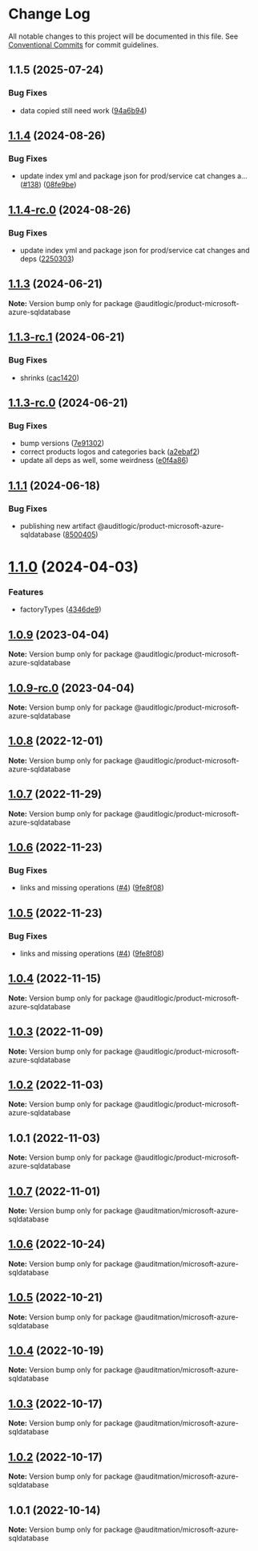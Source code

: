 # Change Log

All notable changes to this project will be documented in this file.
See [Conventional Commits](https://conventionalcommits.org) for commit guidelines.

## 1.1.5 (2025-07-24)


### Bug Fixes

* data copied still need work ([94a6b94](https://github.com/zerobias-org/product/commit/94a6b942fb0516367548599d739529536132755a))





## [1.1.4](https://github.com/auditlogic/product/compare/@auditlogic/product-microsoft-azure-sqldatabase@1.1.3...@auditlogic/product-microsoft-azure-sqldatabase@1.1.4) (2024-08-26)


### Bug Fixes

* update index yml and package json for prod/service cat changes a… ([#138](https://github.com/auditlogic/product/issues/138)) ([08fe9be](https://github.com/auditlogic/product/commit/08fe9beb1c8457462a19bc69caa02e6212d97e1a))





## [1.1.4-rc.0](https://github.com/auditlogic/product/compare/@auditlogic/product-microsoft-azure-sqldatabase@1.1.3...@auditlogic/product-microsoft-azure-sqldatabase@1.1.4-rc.0) (2024-08-26)


### Bug Fixes

* update index yml and package json for prod/service cat changes and deps ([2250303](https://github.com/auditlogic/product/commit/225030363a363608240135b7ebed386b28f01e4b))





## [1.1.3](https://github.com/auditlogic/product/compare/@auditlogic/product-microsoft-azure-sqldatabase@1.1.3-rc.1...@auditlogic/product-microsoft-azure-sqldatabase@1.1.3) (2024-06-21)

**Note:** Version bump only for package @auditlogic/product-microsoft-azure-sqldatabase





## [1.1.3-rc.1](https://github.com/auditlogic/product/compare/@auditlogic/product-microsoft-azure-sqldatabase@1.1.3-rc.0...@auditlogic/product-microsoft-azure-sqldatabase@1.1.3-rc.1) (2024-06-21)


### Bug Fixes

* shrinks ([cac1420](https://github.com/auditlogic/product/commit/cac14200fefcd8183ab69fe89a47bd3f70f563e9))





## [1.1.3-rc.0](https://github.com/auditlogic/product/compare/@auditlogic/product-microsoft-azure-sqldatabase@1.1.1...@auditlogic/product-microsoft-azure-sqldatabase@1.1.3-rc.0) (2024-06-21)


### Bug Fixes

* bump versions ([7e91302](https://github.com/auditlogic/product/commit/7e913023b8b312150ed7762c32fbbe616be71de5))
* correct products logos and categories back ([a2ebaf2](https://github.com/auditlogic/product/commit/a2ebaf2efe8e232e6ff22c774c456048771f9469))
* update all deps as well, some weirdness ([e0f4a86](https://github.com/auditlogic/product/commit/e0f4a864714e2d3de6bbf3da014d5312fe53be2f))





## [1.1.1](https://github.com/auditlogic/product/compare/@auditlogic/product-microsoft-azure-sqldatabase@1.1.0...@auditlogic/product-microsoft-azure-sqldatabase@1.1.1) (2024-06-18)


### Bug Fixes

* publishing new artifact @auditlogic/product-microsoft-azure-sqldatabase ([8500405](https://github.com/auditlogic/product/commit/850040539cf10d530a1c49fb786a2c8cd6ba5d44))





# [1.1.0](https://github.com/auditlogic/product/compare/@auditlogic/product-microsoft-azure-sqldatabase@1.0.9...@auditlogic/product-microsoft-azure-sqldatabase@1.1.0) (2024-04-03)


### Features

* factoryTypes ([4346de9](https://github.com/auditlogic/product/commit/4346de92693aee892fccf725338ffc7b80ab182b))





## [1.0.9](https://github.com/auditlogic/product/compare/@auditlogic/product-microsoft-azure-sqldatabase@1.0.8...@auditlogic/product-microsoft-azure-sqldatabase@1.0.9) (2023-04-04)

**Note:** Version bump only for package @auditlogic/product-microsoft-azure-sqldatabase





## [1.0.9-rc.0](https://github.com/auditlogic/product/compare/@auditlogic/product-microsoft-azure-sqldatabase@1.0.8...@auditlogic/product-microsoft-azure-sqldatabase@1.0.9-rc.0) (2023-04-04)

**Note:** Version bump only for package @auditlogic/product-microsoft-azure-sqldatabase





## [1.0.8](https://github.com/auditlogic/product/compare/@auditlogic/product-microsoft-azure-sqldatabase@1.0.7...@auditlogic/product-microsoft-azure-sqldatabase@1.0.8) (2022-12-01)

**Note:** Version bump only for package @auditlogic/product-microsoft-azure-sqldatabase





## [1.0.7](https://github.com/auditlogic/product/compare/@auditlogic/product-microsoft-azure-sqldatabase@1.0.6...@auditlogic/product-microsoft-azure-sqldatabase@1.0.7) (2022-11-29)

**Note:** Version bump only for package @auditlogic/product-microsoft-azure-sqldatabase





## [1.0.6](https://github.com/auditlogic/product/compare/@auditlogic/product-microsoft-azure-sqldatabase@1.0.4...@auditlogic/product-microsoft-azure-sqldatabase@1.0.6) (2022-11-23)


### Bug Fixes

* links and missing operations ([#4](https://github.com/auditlogic/product/issues/4)) ([9fe8f08](https://github.com/auditlogic/product/commit/9fe8f08fe7c57fdb79f991ac35bd6ac2e7dcad38))





## [1.0.5](https://github.com/auditlogic/product/compare/@auditlogic/product-microsoft-azure-sqldatabase@1.0.4...@auditlogic/product-microsoft-azure-sqldatabase@1.0.5) (2022-11-23)


### Bug Fixes

* links and missing operations ([#4](https://github.com/auditlogic/product/issues/4)) ([9fe8f08](https://github.com/auditlogic/product/commit/9fe8f08fe7c57fdb79f991ac35bd6ac2e7dcad38))





## [1.0.4](https://github.com/auditlogic/product/compare/@auditlogic/product-microsoft-azure-sqldatabase@1.0.3...@auditlogic/product-microsoft-azure-sqldatabase@1.0.4) (2022-11-15)

**Note:** Version bump only for package @auditlogic/product-microsoft-azure-sqldatabase





## [1.0.3](https://github.com/auditlogic/product/compare/@auditlogic/product-microsoft-azure-sqldatabase@1.0.2...@auditlogic/product-microsoft-azure-sqldatabase@1.0.3) (2022-11-09)

**Note:** Version bump only for package @auditlogic/product-microsoft-azure-sqldatabase





## [1.0.2](https://github.com/auditlogic/product/compare/@auditlogic/product-microsoft-azure-sqldatabase@1.0.1...@auditlogic/product-microsoft-azure-sqldatabase@1.0.2) (2022-11-03)

**Note:** Version bump only for package @auditlogic/product-microsoft-azure-sqldatabase





## 1.0.1 (2022-11-03)

**Note:** Version bump only for package @auditlogic/product-microsoft-azure-sqldatabase





## [1.0.7](https://github.com/auditmation/store-content/compare/@auditmation/microsoft-azure-sqldatabase@1.0.6...@auditmation/microsoft-azure-sqldatabase@1.0.7) (2022-11-01)

**Note:** Version bump only for package @auditmation/microsoft-azure-sqldatabase





## [1.0.6](https://github.com/auditmation/store-content/compare/@auditmation/microsoft-azure-sqldatabase@1.0.5...@auditmation/microsoft-azure-sqldatabase@1.0.6) (2022-10-24)

**Note:** Version bump only for package @auditmation/microsoft-azure-sqldatabase





## [1.0.5](https://github.com/auditmation/store-content/compare/@auditmation/microsoft-azure-sqldatabase@1.0.4...@auditmation/microsoft-azure-sqldatabase@1.0.5) (2022-10-21)

**Note:** Version bump only for package @auditmation/microsoft-azure-sqldatabase





## [1.0.4](https://github.com/auditmation/store-content/compare/@auditmation/microsoft-azure-sqldatabase@1.0.3...@auditmation/microsoft-azure-sqldatabase@1.0.4) (2022-10-19)

**Note:** Version bump only for package @auditmation/microsoft-azure-sqldatabase





## [1.0.3](https://github.com/auditmation/store-content/compare/@auditmation/microsoft-azure-sqldatabase@1.0.2...@auditmation/microsoft-azure-sqldatabase@1.0.3) (2022-10-17)

**Note:** Version bump only for package @auditmation/microsoft-azure-sqldatabase





## [1.0.2](https://github.com/auditmation/store-content/compare/@auditmation/microsoft-azure-sqldatabase@1.0.1...@auditmation/microsoft-azure-sqldatabase@1.0.2) (2022-10-17)

**Note:** Version bump only for package @auditmation/microsoft-azure-sqldatabase





## 1.0.1 (2022-10-14)

**Note:** Version bump only for package @auditmation/microsoft-azure-sqldatabase

